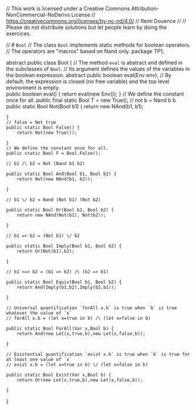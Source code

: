 

// This work is licensed under a Creative Commons Attribution-NonCommercial-NoDerivs License
// https://creativecommons.org/licenses/by-nc-nd/4.0/
// Remi Douence
//
// Please do not distribute solutions but let people learn by doing the exercices.

// # `Bool`
// The class `Bool` implements static methods for boolean operators. 
// The operators are "macros" based on Nand only.
package TP1;

abstract public class Bool {
	// The method `eval` is abstract and defined in the subclasses of `Bool`. 
	// Its argument defines the values of the variables in the boolean expression. 
	abstract public boolean eval(Env<Boolean> env);
	// By default, the expression is closed (no free variable) and the top level environment is empty.  
	public boolean eval() {
		return eval(new Env<Boolean>());
	}
	// We define the constant once for all. 
	public final static Bool T = new True();
	// not b = Nand b b 
	public static Bool Not(Bool b1) {
		return new NAnd(b1, b1);
		
	}
	// false = Not true
	public static Bool False() {
		return Not(new True());
		
	}
	// We define the constant once for all. 
	public static Bool F = Bool.False();

	// b1 /\ b2 = Not (Nand b1 b2)

	public static Bool And(Bool b1, Bool b2) {
		return Not(new NAnd(b1, b2));

	}

	// b1 \/ b2 = Nand (Not b1) (Not b2)

	public static Bool Or(Bool b1, Bool b2) {
		return new NAnd(Not(b1), Not(b2));

	}

	// b1 => b2 = (Not b1) \/ b2 

	public static Bool Imply(Bool b1, Bool b2) {
		return Or(Not(b1),b2);

	}

	// b1 <=> b2 = (b1 => b2) /\ (b2 => b1)  

	public static Bool Equiv(Bool b1, Bool b2) {
		return And(Imply(b1,b2),Imply(b2,b1));
		
	}

	// Universal quantification `forAll x.b` is true when `b` is true whatever the value of `x`
	// forAll x.b = (let x=true in b) /\ (let x=false in b)

	public static Bool ForAll(Var x,Bool b) {
		return And(new Let(x,true,b),new Let(x,false,b));
		
	}

	// Existential quantification `exist x.b` is true when `b` is true for at least one value of `x`
	// exist x.b = (let x=true in b) \/ (let x=false in b) 

	public static Bool Exist(Var x,Bool b) {
		return Or(new Let(x,true,b),new Let(x,false,b));
		
	}
}

